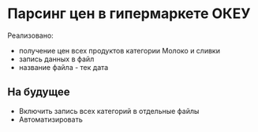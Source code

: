 Парсинг цен в гипермаркете ОКЕУ
===========================================
Реализовано:
* получение цен всех продуктов категории Молоко и сливки 
* запись данных в файл
* название файла - тек дата

На будущее
---------------------
* Включить запись всех категорий в отдельные файлы
* Автоматизировать
